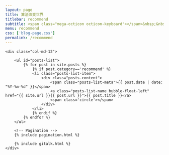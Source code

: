 ```yaml
---
layout: page
title: 算法改变世界
titlebar: recommend
subtitle: <span class="mega-octicon octicon-keyboard"></span>&nbsp;&nbsp; 我与算法的故事
menu: recommend
css: ['blog-page.css']
permalink: /recommend
---
```


<div class="row">

    <div class="col-md-12">

        <ul id="posts-list">
            {% for post in site.posts %}
                {% if post.category=='recommend' %}
                <li class="posts-list-item">
                    <div class="posts-content">
                        <span class="posts-list-meta">{{ post.date | date: "%Y-%m-%d" }}</span>
                        <a class="posts-list-name bubble-float-left" href="{{ site.url }}{{ post.url }}">{{ post.title }}</a>
                        <span class='circle'></span>
                    </div>
                </li>
                {% endif %}
            {% endfor %}
        </ul> 

        <!-- Pagination -->
        {% include pagination.html %}

        {% include gitalk.html %}
    </div>

</div>
<script>
    $(document).ready(function(){

        // Enable bootstrap tooltip
        $("body").tooltip({ selector: '[data-toggle=tooltip]' });

    });
</script>